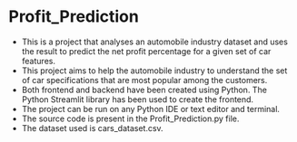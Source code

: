 # Profit_Prediction
* This is a project that analyses an automobile industry dataset and uses the result to predict the net profit percentage for a given set of car features.
* This project aims to help the automobile industry to understand the set of car specifications that are most popular among the customers.
* Both frontend and backend have been created using Python. The Python Streamlit library has been used to create the frontend.
* The project can be run on any Python IDE or text editor and terminal.
* The source code is present in the Profit_Prediction.py file.
* The dataset used is cars_dataset.csv.
